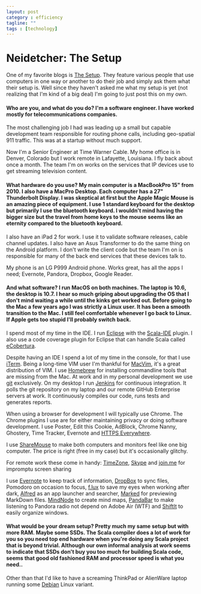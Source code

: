 ```yaml
---
layout: post
category : efficiency
tagline: ""
tags : [technology]
---
```


# Neidetcher: The Setup

One of my favorite blogs is [The Setup][1].  They feature various people that use computers in one way or another to do their job and simply ask them what their setup is.  Well since they haven't asked me what my setup is yet (not realizing that I'm kind of a big deal) I'm going to just post this on my own.  
####   


#### Who are you, and what do you do? I'm a software engineer.  I have worked mostly for telecommunications companies.

The most challenging job I had was leading up a small but capable development team responsible for routing phone calls, including geo-spatial 911 traffic.  This was at a startup without much support.

Now I'm a Senior Engineer at Time Warner Cable.  My home office is in Denver, Colorado but I work remote in Lafayette, Louisiana.  I fly back about once a month.  The team I'm on works on the services that IP devices use to get streaming television content.  


####   


#### What hardware do you use? My main computer is a MacBookPro 15" from 2010.  I also have a MacPro Desktop.  Each computer has a 27" Thunderbolt Display.  I was skeptical at first but the Apple Magic Mouse is an amazing piece of equipment.  I use 1 standard keyboard for the desktop but primarily I use the bluetooth keyboard.  I wouldn't mind having the bigger size but the travel from home keys to the mouse seems like an eternity compared to the bluetooth keyboard.

I also have an iPad 2 for work.  I use it to validate software releases, cable channel updates.  I also have an Asus Transformer to do the same thing on the Android platform.  I don't write the client code but the team I'm on is responsible for many of the back end services that these devices talk to.

My phone is an LG P999 Android phone.  Works great, has all the apps I need; Evernote, Pandora, Dropbox, Google Reader.  


####   


#### And what software? I run MacOS on both machines.  The laptop is 10.6, the desktop is 10.7.  I hear so much griping about upgrading the OS that I don't mind waiting a while until the kinks get worked out.  Before going to the Mac a few years ago I was strictly a Linux user.  It has been a smooth transition to the Mac.  I still feel comfortable whenever I go back to Linux.  If Apple gets too stupid I'll probably switch back.

I spend most of my time in the IDE.  I run [Eclipse][2] with the [Scala-IDE][3] plugin.  I also use a code coverage plugin for Eclipse that can handle Scala called [eCobertura][4].

Despite having an IDE I spend a lot of my time in the console, for that I use [iTerm][5].  Being a long-time VIM user I'm thankful for [MacVim][6], it's a great distribution of VIM.  I use [Homebrew][7] for installing commandline tools that are missing from the Mac.  At work and in my personal development we use [git][8] exclusively.  On my desktop I run [Jenkins][9] for continuous integration.  It polls the git repository on my laptop and our remote GitHub Enterprise servers at work.  It continuously compiles our code, runs tests and generates reports.

When using a browser for development I will typically use Chrome.  The Chrome plugins I use are for either maintaining privacy or doing software development.  I use Poster, Edit this Cookie, AdBlock, Chrome Nanny, Ghostery, Time Tracker, Evernote and [HTTPS Everywhere][10].

I use [ShareMouse][11] to make both computers and monitors feel like one big computer.  The price is right (free in my case) but it's occasionally glitchy.

For remote work these come in handy: [TimeZone][12],  [Skype][13] and [join.me][14] for impromptu screen sharing

I use [Evernote][15] to keep track of information, [DropBox][16] to sync files, Pomodoro on occasion to focus, [f.lux][17] to save my eyes when working after dark, [Alfred][18] as an app launcher and searcher, [Marked][19] for previewing MarkDown files. [MindNode][20] to create mind maps, [PandaBar][21] to make listening to Pandora radio not depend on Adobe Air (WTF) and [ShiftIt][22] to easily organize windows.  


####   


#### What would be your dream setup? Pretty much my same setup but with more RAM.  Maybe some SSDs.  The Scala compiler does a lot of work for you so you need top end hardware when you're doing any Scala project that is beyond trivial.  Although our own informal analysis at work seems to indicate that SSDs don't buy you too much for building Scala code, seems that good old fashioned RAM and processor speed is what you need.. 

Other than that I'd like to have a screaming ThinkPad or AlienWare laptop running some [Debian][23] Linux variant.

 [1]: http://usesthis.com/
 [2]: http://www.eclipse.org/
 [3]: http://scala-ide.org/
 [4]: https://github.com/jmhofer/eCobertura
 [5]: http://iterm.sourceforge.net/
 [6]: https://code.google.com/p/macvim/
 [7]: http://mxcl.github.com/homebrew/
 [8]: http://git-scm.com/
 [9]: http://jenkins-ci.org/
 [10]: https://chrome.google.com/webstore/detail/https-everywhere/gcbommkclmclpchllfjekcdonpmejbdp
 [11]: http://www.share-mouse.com/
 [12]: https://itunes.apple.com/us/app/time-zones/id448041594?mt=12
 [13]: http://beta.skype.com/en/
 [14]: https://join.me/
 [15]: https://evernote.com/
 [16]: https://www.dropbox.com/
 [17]: http://stereopsis.com/flux/
 [18]: http://www.alfredapp.com/
 [19]: http://markedapp.com/
 [20]: http://mindnode.com/
 [21]: http://www.pandabarapp.com/
 [22]: https://github.com/fikovnik/ShiftIt
 [23]: http://www.debian.org/  
